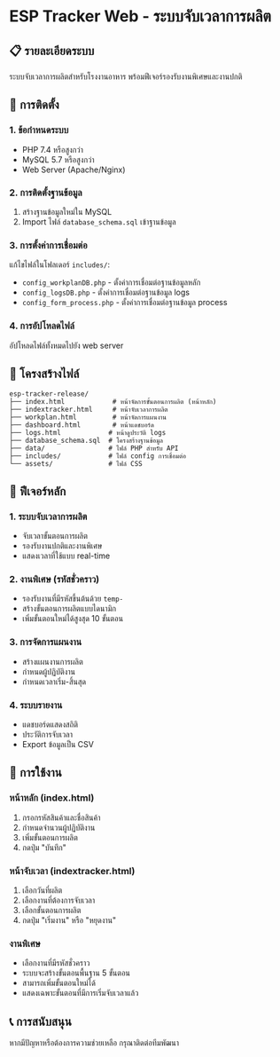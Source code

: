 # ESP Tracker Web - ระบบจับเวลาการผลิต

## 📋 รายละเอียดระบบ
ระบบจับเวลาการผลิตสำหรับโรงงานอาหาร พร้อมฟีเจอร์รองรับงานพิเศษและงานปกติ

## 🚀 การติดตั้ง

### 1. ข้อกำหนดระบบ
- PHP 7.4 หรือสูงกว่า
- MySQL 5.7 หรือสูงกว่า
- Web Server (Apache/Nginx)

### 2. การติดตั้งฐานข้อมูล
1. สร้างฐานข้อมูลใหม่ใน MySQL
2. Import ไฟล์ `database_schema.sql` เข้าฐานข้อมูล

### 3. การตั้งค่าการเชื่อมต่อ
แก้ไขไฟล์ในโฟลเดอร์ `includes/`:
- `config_workplanDB.php` - ตั้งค่าการเชื่อมต่อฐานข้อมูลหลัก
- `config_logsDB.php` - ตั้งค่าการเชื่อมต่อฐานข้อมูล logs
- `config_form_process.php` - ตั้งค่าการเชื่อมต่อฐานข้อมูล process

### 4. การอัปโหลดไฟล์
อัปโหลดไฟล์ทั้งหมดไปยัง web server

## 📁 โครงสร้างไฟล์

```
esp-tracker-release/
├── index.html            # หน้าจัดการขั้นตอนการผลิต (หน้าหลัก)
├── indextracker.html     # หน้าจับเวลาการผลิต
├── workplan.html         # หน้าจัดการแผนงาน
├── dashboard.html        # หน้าแดชบอร์ด
├── logs.html            # หน้าดูประวัติ logs
├── database_schema.sql  # โครงสร้างฐานข้อมูล
├── data/                # ไฟล์ PHP สำหรับ API
├── includes/            # ไฟล์ config การเชื่อมต่อ
└── assets/              # ไฟล์ CSS
```

## 🎯 ฟีเจอร์หลัก

### 1. ระบบจับเวลาการผลิต
- จับเวลาขั้นตอนการผลิต
- รองรับงานปกติและงานพิเศษ
- แสดงเวลาที่ใช้แบบ real-time

### 2. งานพิเศษ (รหัสชั่วคราว)
- รองรับงานที่มีรหัสขึ้นต้นด้วย `temp-`
- สร้างขั้นตอนการผลิตแบบไดนามิก
- เพิ่มขั้นตอนใหม่ได้สูงสุด 10 ขั้นตอน

### 3. การจัดการแผนงาน
- สร้างแผนงานการผลิต
- กำหนดผู้ปฏิบัติงาน
- กำหนดเวลาเริ่ม-สิ้นสุด

### 4. ระบบรายงาน
- แดชบอร์ดแสดงสถิติ
- ประวัติการจับเวลา
- Export ข้อมูลเป็น CSV

## 🔧 การใช้งาน

### หน้าหลัก (index.html)
1. กรอกรหัสสินค้าและชื่อสินค้า
2. กำหนดจำนวนผู้ปฏิบัติงาน
3. เพิ่มขั้นตอนการผลิต
4. กดปุ่ม "บันทึก"

### หน้าจับเวลา (indextracker.html)
1. เลือกวันที่ผลิต
2. เลือกงานที่ต้องการจับเวลา
3. เลือกขั้นตอนการผลิต
4. กดปุ่ม "เริ่มงาน" หรือ "หยุดงาน"

### งานพิเศษ
- เลือกงานที่มีรหัสชั่วคราว
- ระบบจะสร้างขั้นตอนพื้นฐาน 5 ขั้นตอน
- สามารถเพิ่มขั้นตอนใหม่ได้
- แสดงเฉพาะขั้นตอนที่มีการเริ่มจับเวลาแล้ว

## 📞 การสนับสนุน
หากมีปัญหาหรือต้องการความช่วยเหลือ กรุณาติดต่อทีมพัฒนา 